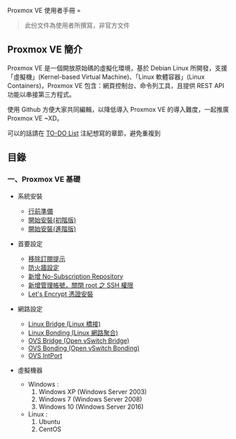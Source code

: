 Proxmox VE 使用者手冊 =

> 此份文件為使用者所撰寫，非官方文件

## Proxmox VE 簡介

Proxmox VE 是一個開放原始碼的虛擬化環境，基於 Debian Linux 所開發，支援「虛擬機」(Kernel-based Virtual Machine)、「Linux 軟體容器」(Linux Containers)，Proxmox VE 包含：網頁控制台、命令列工具，且提供 REST API 功能以串接第三方程式。

使用 Github 方便大家共同編輯，以降低導入 Proxmox VE 的導入難度，一起推廣 Proxmox VE ~XD。

可以的話請在 [TO-DO List](https://hackmd.io/MwRmHYGME4ENYLSwBzgCYICwDYBmAjBaTVIgVmDNxGOWAAYBTIA=) 注紀想寫的章節，避免重複到

## 目錄

### 一、Proxmox VE 基礎

*   系統安裝

    *   [行前準備](doc/01.installation.preparation.md)
    *   [開始安裝(初階版)](doc/01.installation.basic.md)
    *   [開始安裝(進階版)](doc/01.installation.advance.md)
*   首要設定

    *   [移除訂閱提示](doc/02.settings.message.md)
    *   [防火牆設定](doc/02.settings.firewall.md)
    *   [新增 No-Subscription Repository](doc/02.settings.aptrepo.md)
    *   [新增管理帳號，關閉 root 之 SSH 權限](doc/02.settings.adminuser.md)
    *   [Let's Encrypt 憑證安裝](doc/02.settings.ssl.md)
*   網路設定

    *   [Linux Bridge (Linux 橋接)](doc/03.network.Linux-Bridge.md)
    *   [Linux Bonding (Linux 網路聚合)](doc/03.network.Linux-Bonding.md)
    *   [OVS Bridge (Open vSwitch Bridge)](doc/03.network.OVS-Bridge.md)
    *   [OVS Bonding (Open vSwitch Bonding)](doc/03.network.OVS-Bonding.md)
    *   [OVS IntPort](doc/03.network.OVS-IntPort.md)
*   虛擬機器

    *   Windows :
        1.  Windows XP (Windows Server 2003)
        2.  Windows 7 (Windows Server 2008)
        3.  Windows 10 (Windows Server 2016)
    *   Linux :
        1.  Ubuntu
        2.  CentOS
